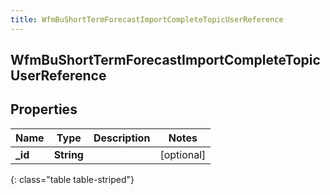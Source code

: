 ```yaml
---
title: WfmBuShortTermForecastImportCompleteTopicUserReference
---
```

## WfmBuShortTermForecastImportCompleteTopicUserReference

## Properties

|Name | Type | Description | Notes|
|------------ | ------------- | ------------- | -------------|
| **_id** | **String** |  | [optional] |
{: class="table table-striped"}


